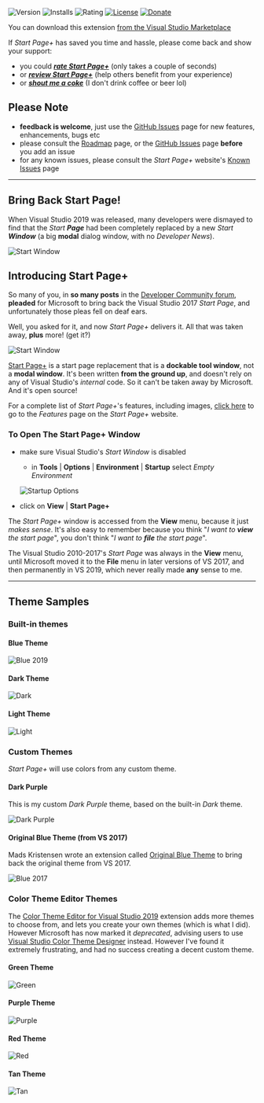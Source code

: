 ﻿![Version][version-badge-url]
![Installs][installs-badge-url]
![Rating][rating-badge-url]
[![License][license-badge]](https://github.com/luminous-software/start-page-plus/blob/master/LICENSE)
[![Donate][paypal-badge]](https://www.paypal.me/yannduran/5)

[version-badge-url]: http://vsmarketplacebadge.apphb.com/version-short/YannDuran.StartPagePlus.svg?label=version&colorB=7E57C2&style=flat-square
[installs-badge-url]: http://vsmarketplacebadge.apphb.com/installs-short/YannDuran.StartPagePlus.svg?colorB=7E57C2&style=flat-square
[rating-badge-url]: http://vsmarketplacebadge.apphb.com/rating-short/YannDuran.StartPagePlus.svg?colorB=7E57C2&style=flat-square
[license-badge]: https://img.shields.io/badge/license-MIT-7E57C2.svg?style=flat-square
[license-url]: https://github.com/luminous-software/start-page-plus/blob/master/LICENSE
[paypal-badge]: https://img.shields.io/badge/donate-paypal-green.svg?style=flat-square
[paypal-url]: https://www.paypal.me/yannduran/10

You can download this extension [from the Visual Studio Marketplace][marketplace-url]

If *Start Page+* has saved you time and hassle, please come back and show your support:

  - you could [***rate *Start Page+****][rate-or-review-url] (only takes a couple of seconds)
  - or [***review *Start Page+****][rate-or-review-url] (help others benefit from your experience)
  - or [***shout me a coke***](https://www.paypal.me/yannduran/5) (I don't drink coffee or beer lol)

[rate-or-review-url]: https://marketplace.visualstudio.com/items?itemName=YannDuran.StartPagePlus#review-details
[marketplace-url]: https://marketplace.visualstudio.com/items?itemName=YannDuran.StartPagePlus

## Please Note

- **feedback is welcome**, just use the [GitHub Issues][github-issues-url] page
for new features, enhancements, bugs etc
- please consult the [Roadmap][roadmap-url] page, or the [GitHub Issues][github-issues-url] page
**before** you add an issue
- for any known issues, please consult the _Start Page+_ website's [Known Issues][known-issues-url] page

[github-issues-url]: https://github.com/luminous-software/start-page-plus/issues
[known-issues-url]: https://luminous-software.solutions/start-page-plus

---

## Bring Back Start Page!

When Visual Studio 2019 was released, many developers were dismayed to find that the _Start **Page**_
had been completely replaced by a new _Start **Window**_ (a big **modal** dialog window,
with no _Developer News_).

![Start Window](assets/images/start-window-light.png)

## Introducing Start Page+

So many of you, in **so many posts** in the [Developer Community forum][developer-community-forum-url], **pleaded** for Microsoft to bring back the Visual Studio 2017
_Start Page_, and unfortunately those pleas fell on deaf ears.

[developer-community-forum-url]: https://developercommunity.visualstudio.com/search.html?f=&type=question+OR+problem+OR+idea&type=question+OR+problem+OR+idea&c=&redirect=search%2Fsearch&sort=relevance&q=start+page

Well, you asked for it, and now _Start Page+_ delivers it. All that was taken away,
**plus** more! (get it?)

![Start Window](assets/images/start-page-plus.png)

[Start Page+][start-page-plus-url] is a start page replacement
that is a **dockable tool window**, not a **modal window**.
It's been written **from the ground up**, and doesn't rely on any of Visual Studio's *internal* code.
So it can't be taken  away by Microsoft. And it's open source!

For a complete list of *Start Page+*'s features, including images, [click here][features-url] to go to
the *Features* page on the *Start Page+* website.

[features-url]: https://luminous-software/start-page-plus/features.md

### To Open The Start Page+ Window

- make sure Visual Studio's *Start Window* is disabled
    - in **Tools** | **Options** | **Environment** | **Startup** select _Empty Environment_

    ![Startup Options](assets/images/startup-options.png)

- click on **View** | **Start Page+**

The _Start Page+_ window is accessed from the **View** menu, because it just *makes sense*.
It's also easy to remember because you think "*I want to **view** the start page*",
you don't think "*I want to **file** the start page*".

The Visual Studio 2010-2017's _Start Page_ was always in the **View** menu,
until Microsoft moved it to the **File** menu in later versions of VS 2017,
and then permanently in VS 2019, which never really made **any** sense to me.

[start-page-plus-url]: https://marketplace.visualstudio.com/items?itemName=YannDuran.StartPagePlus
[roadmap-url]: https://luminous-software.solutions/start-page-plus/roadmap
[give-back-start-page-url]: https://developercommunity.visualstudio.com/idea/434456/start-page-please-give-it-back.html

---

## Theme Samples

### Built-in themes

#### Blue Theme

![Blue 2019](assets/images/themes/builtin/blue.png)

#### Dark Theme

![Dark](assets/images/themes/builtin/dark.png)

#### Light Theme

![Light](assets/images/themes/builtin/light.png)

### Custom Themes

*Start Page+* will use colors from any custom theme.

#### Dark Purple

This is my custom *Dark Purple* theme, based on the built-in *Dark* theme.

![Dark Purple](assets/images/themes/custom/dark-purple.png)

#### Original Blue Theme (from VS 2017)

Mads Kristensen wrote an extension called [Original Blue Theme][original-blue-theme-extension]
to bring back the original theme from VS 2017.

[original-blue-theme-extension]: https://marketplace.visualstudio.com/items?itemName=MadsKristensen.BlueColorTheme

![Blue 2017](assets/images/themes/custom/blue-2017.png)

### Color Theme Editor Themes

The [Color Theme Editor for Visual Studio 2019][color-theme-editor-extension]
extension adds more themes to choose from, and lets you create your own themes (which is what I did).
However Microsoft has now marked it *deprecated*, advising users to use
[Visual Studio Color Theme Designer][vs-color-theme-designer-extension] instead.
However I've found it extremely frustrating, and had no success creating a decent custom theme.

[color-theme-editor-extension]: https://marketplace.visualstudio.com/items?itemName=VisualStudioPlatformTeam.VisualStudio2019ColorThemeEditor
[vs-color-theme-designer-extension]: https://marketplace.visualstudio.com/items?itemName=ms-madsk.ColorThemeDesigner

#### Green Theme

![Green](assets/images/themes/extra/green.png)

#### Purple Theme

![Purple](assets/images/themes/extra/purple.png)

#### Red Theme

![Red](assets/images/themes/extra/red.png)

#### Tan Theme

![Tan](assets/images/themes/extra/tan.png)
